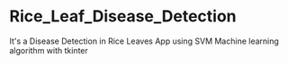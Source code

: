 # Rice_Leaf_Disease_Detection
It's a Disease Detection in Rice Leaves App using SVM Machine learning algorithm with tkinter
